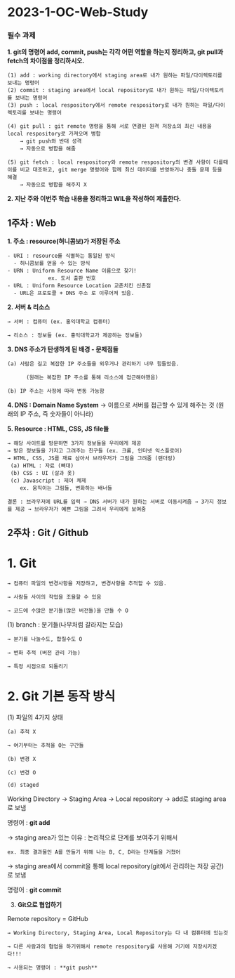 # 2023-1-OC-Web-Study

### 필수 과제

**1. git의 명령어 add, commit, push는 각각 어떤 역할을 하는지 정리하고, git pull과 fetch의 차이점을 정리하시오.**

    (1) add : working directory에서 staging area로 내가 원하는 파일/다이렉토리를 보내는 명령어
    (2) commit : staging area에서 local repository로 내가 원하는 파일/다이렉토리를 보내는 명령어
    (3) push : local respository에서 remote respository로 내가 원하는 파일/다이렉토리를 보내는 명령어

    (4) git pull : git remote 명령을 통해 서로 연결된 원격 저장소의 최신 내용을 local respository로 가져오며 병합
        → git push와 반대 성격
        → 자동으로 병합을 해줌

    (5) git fetch : local respository와 remote respository의 변경 사항이 다를때 이를 비교 대조하고, git merge 명령어와 함께 최신 데이터를 반영하거나 충돌 문제 등을 해결
        → 자동으로 병합을 해주지 X

**2. 지난 주와 이번주 학습 내용을 정리하고 WIL을 작성하여 제출한다.**

## 1주차 : Web

**1. 주소 : resource(허니콤보)가 저장된 주소**

    - URI : resource를 식별하는 통일된 방식
      - 허니콤보를 얻을 수 있는 방식
    - URN : Uniform Resource Name 이름으로 찾기!
                 ex. 도서 출판 번호
    - URL : Uniform Resource Location 교촌치킨 신촌점
      - URL은 프로토콜 + DNS 주소 로 이루어져 있음.

**2. 서버 & 리소스**

    → 서버 : 컴퓨터 (ex. 홍익대학교 컴퓨터)

    → 리소스 : 정보들 (ex. 홍익대학교가 제공하는 정보들)

**3. DNS 주소가 탄생하게 된 배경 - 문제점들**

    (a) 사람은 길고 복잡한 IP 주소들을 외우거나 관리하기 너무 힘들었음.

          (원래는 복잡한 IP 주소를 통해 리소스에 접근해야했음)

    (b) IP 주소는 사정에 따라 변동 가능함

**4. DNS : Domain Name System**
→ 이름으로 서버를 접근할 수 있게 해주는 것 (원래의 IP 주소, 즉 숫자들이 아니라)

**5. Resource : HTML, CSS, JS file들**

    → 해당 사이트를 방문하면 3가지 정보들을 우리에게 제공
    → 받은 정보들을 가지고 그려주는 친구들 (ex. 크롬, 인터넷 익스플로어)
    → HTML, CSS, JS를 재료 삼아서 브라우저가 그림을 그려줌 (랜더링)
     (a) HTML : 자료 (뼈대)
     (b) CSS : UI (살과 옷)
     (c) Javascript : 제어 체제
        ex. 움직이는 그림들, 변화하는 배너들

    결론 : 브라우저에 URL를 입력 → DNS 서버가 내가 원하는 서버로 이동시켜줌 → 3가지 정보를 제공 → 브라우저가 예쁜 그림을 그려서 우리에게 보여줌

## 2주차 : Git / Github

# 1. Git

    → 컴퓨터 파일의 변경사항을 저장하고, 변경사항을 추적할 수 있음.

    → 사람들 사이의 작업을 조율할 수 있음

    → 코드에 수많은 분기들(많은 버전들)을 만들 수 O

(1) branch : 분기들(나무처럼 갈라지는 모습)

    → 분기를 나눌수도, 합칠수도 O

    → 변화 추적 (버전 관리 가능)

    → 특정 시점으로 되돌리기

# 2. Git 기본 동작 방식

(1) 파일의 4가지 상태

    (a) 추적 X

    → 여기부터는 추적을 O는 구간들

    (b) 변경 X

    (c) 변경 O

    (d) staged

Working Directory → Staging Area → Local repository
→ add로 staging area로 보냄

명령어 : **git add**

→ staging area가 있는 이유 : 논리적으로 단계를 보여주기 위해서

    ex. 최종 결과물인 A를 만들기 위해 나는 B, C, D라는 단계들을 거쳤어

→ staging area에서 commit을 통해 local repository(git에서 관리하는 저장 공간) 로 보냄

명령어 : **git commit**

3. **Git으로 협업하기**

Remote repository = GitHub

    → Working Directory, Staging Area, Local Repository는 다 내 컴퓨터에 있는것

    → 다른 사람과의 협업을 하기위해서 remote respository를 사용해 거기에 저장시키겠다!!!

    → 사용되는 명령어 : **git push**

